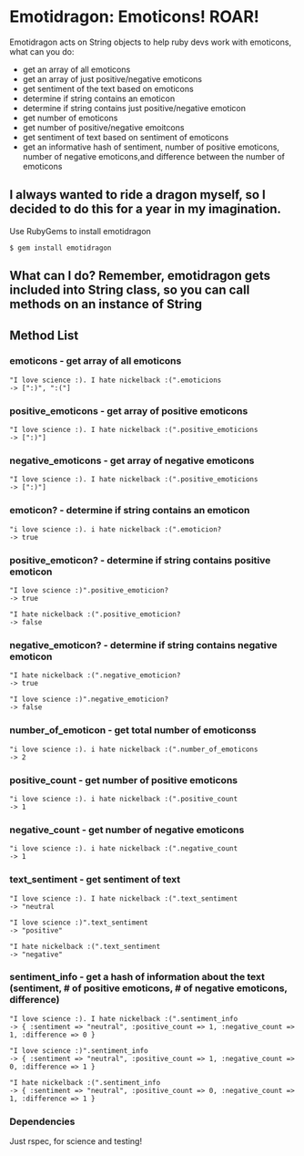 # Emotidragon: Emoticons! ROAR!

Emotidragon acts on String objects to help ruby devs work with emoticons, what can you do: 

 * get an array of all emoticons
 * get an array of just positive/negative emoticons
 * get sentiment of the text based on emoticons
 * determine if string contains an emoticon
 * determine if string contains just positive/negative emoticon
 * get number of emoticons
 * get number of positive/negative emoitcons
 * get sentiment of text based on sentiment of emoticons
 * get an informative hash of sentiment, number of positive emoticons, number of negative emoticons,and difference between the number of emoticons

## I always wanted to ride a dragon myself, so I decided to do this for a year in my imagination.

Use RubyGems to install emotidragon

    $ gem install emotidragon 

## What can I do? Remember, emotidragon gets included into String class, so you can call methods on an instance of String

## Method List
### emoticons - get array of all emoticons
    "I love science :). I hate nickelback :(".emoticions
    -> [":)", ":("]

### positive_emoticons - get array of positive emoticons
    "I love science :). I hate nickelback :(".positive_emoticions
    -> [":)"]

### negative_emoticons - get array of negative emoticons
    "I love science :). I hate nickelback :(".positive_emoticions
    -> [":)"]
    
### emoticon? - determine if string contains an emoticon
    "i love science :). i hate nickelback :(".emoticion?
    -> true

### positive_emoticon? - determine if string contains positive emoticon
    "I love science :)".positive_emoticion?
    -> true

    "I hate nickelback :(".positive_emoticion?
    -> false

### negative_emoticon? - determine if string contains negative emoticon
    "I hate nickelback :(".negative_emoticion?
    -> true

    "I love science :)".negative_emoticion?
    -> false

### number_of_emoticon - get total number of emoticonss
    "i love science :). i hate nickelback :(".number_of_emoticons
    -> 2

### positive_count - get number of positive emoticons
    "i love science :). i hate nickelback :(".positive_count
    -> 1

### negative_count - get number of negative emoticons
    "i love science :). i hate nickelback :(".negative_count
    -> 1

### text_sentiment - get sentiment of text
    "I love science :). I hate nickelback :(".text_sentiment
    -> "neutral

    "I love science :)".text_sentiment
    -> "positive"

    "I hate nickelback :(".text_sentiment
    -> "negative"

### sentiment_info - get a hash of information about the text (sentiment, # of positive emoticons, # of negative emoticons, difference)
    "I love science :). I hate nickelback :(".sentiment_info
    -> { :sentiment => "neutral", :positive_count => 1, :negative_count => 1, :difference => 0 }

    "I love science :)".sentiment_info
    -> { :sentiment => "neutral", :positive_count => 1, :negative_count => 0, :difference => 1 }

    "I hate nickelback :(".sentiment_info
    -> { :sentiment => "neutral", :positive_count => 0, :negative_count => 1, :difference => 1 }

### Dependencies

Just rspec, for science and testing!
